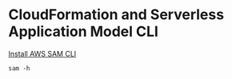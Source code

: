 # CloudFormation and Serverless Application Model CLI

[Install AWS SAM CLI](https://docs.aws.amazon.com/serverless-application-model/latest/developerguide/install-sam-cli.html)

```
sam -h
```
